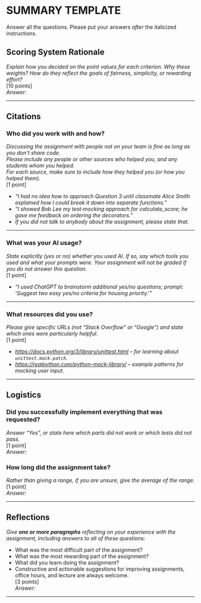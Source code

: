 # SUMMARY TEMPLATE

Answer all the questions. Please put your answers _after_ the italicized instructions.

## Scoring System Rationale  
_Explain how you decided on the point values for each criterion. Why these weights? How do they reflect the goals of fairness, simplicity, or rewarding effort?_  
[10 points]  
_Answer:_


---

## Citations

### Who did you work with and how?  
_Discussing the assignment with people not on your team is fine as long as you don't share code._  
_Please include any people or other sources who helped you, and any students whom you helped._  
_For each source, make sure to include how they helped you (or how you helped them)._  
[1 point]

* _“I had no idea how to approach Question 3 until classmate Alice Smith explained how I could break it down into separate functions.”_  
* _“I showed Bob Lee my test‐mocking approach for calculate_score; he gave me feedback on ordering the decorators.”_  
* _If you did not talk to anybody about the assignment, please state that._

---

### What was your AI usage?  
_State explicitly (yes or no) whether you used AI. If so, say which tools you used and what your prompts were. Your assignment will not be graded if you do not answer this question._  
[1 point]

* _“I used ChatGPT to brainstorm additional yes/no questions; prompt: ‘Suggest two easy yes/no criteria for housing priority.’”_

---

### What resources did you use?  
_Please give specific URLs (not “Stack Overflow” or “Google”) and state which ones were particularly helpful._  
[1 point]

* _https://docs.python.org/3/library/unittest.html – for learning about `unittest.mock.patch`._  
* _https://realpython.com/python-mock-library/ – example patterns for mocking user input._

---

## Logistics

### Did you successfully implement everything that was requested?  
_Answer “Yes”, or state here which parts did not work or which tests did not pass._  
[1 point]  
_Answer:_

### How long did the assignment take?  
_Rather than giving a range, if you are unsure, give the average of the range._  
[1 point]  
_Answer:_

---

## Reflections  
_Give **one or more paragraphs** reflecting on your experience with the assignment, including answers to all of these questions:_  
* What was the most difficult part of the assignment?  
* What was the most rewarding part of the assignment?  
* What did you learn doing the assignment?  
* Constructive and actionable suggestions for improving assignments, office hours, and lecture are always welcome.  
[3 points]  
_Answer:_

---

